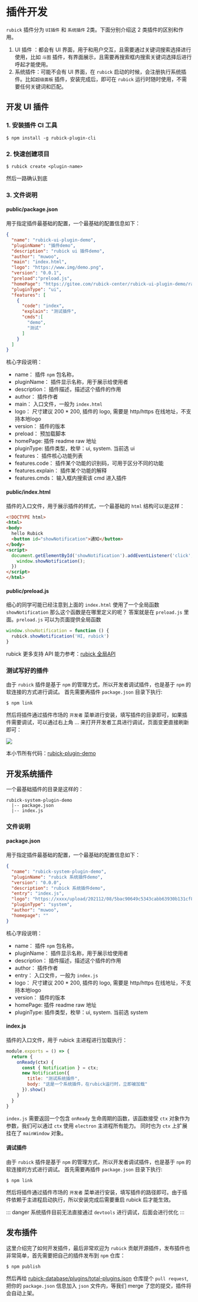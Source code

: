 # 插件开发
`rubick` 插件分为 `UI插件` 和 `系统插件` 2类。下面分别介绍这 2 类插件的区别和作用。
1. UI 插件 <Badge type="tip" text="最常用" />：都会有 UI 界面，用于和用户交互，且需要通过关键词搜索选择进行使用，比如 `斗图` 插件，有界面展示，且需要再搜索框内搜索关键词选择后进行呼起才能使用。
2. 系统插件：可能不会有 UI 界面，在 `rubick` 启动的时候，会注册执行系统插件。比如`超级面板` 插件，安装完成后，即可在 `rubick` 运行时随时使用，不需要任何关键词和匹配。
## 开发 UI 插件
### 1. 安装插件 CI 工具
```shell
$ npm install -g rubick-plugin-cli
```

### 2. 快速创建项目
```shell
$ rubick create <plugin-name>
```

然后一路确认到底

### 3. 文件说明
#### public/package.json
用于指定插件最基础的配置，一个最基础的配置信息如下：
```json
{
  "name": "rubick-ui-plugin-demo",
  "pluginName": "插件demo",
  "description": "rubick ui 插件demo",
  "author": "muwoo",
  "main": "index.html",
  "logo": "https://www.img/demo.png",
  "version": "0.0.1",
  "preload":"preload.js",
  "homePage": "https://gitee.com/rubick-center/rubick-ui-plugin-demo/raw/master/README.md",
  "pluginType": "ui",
  "features": [
    {
      "code": "index",
      "explain": "测试插件",
      "cmds":[
        "demo",
        "测试"
      ]
    }
  ]
}
```
核心字段说明：

* name： 插件 `npm` 包名称，<Badge type="tip" text="必填" />
* pluginName： 插件显示名称，用于展示给使用者 <Badge type="tip" text="必填" />
* description： 插件描述，描述这个插件的作用 <Badge type="tip" text="必填" />
* author： 插件作者 
* main： 入口文件，一般为 `index.html`
* logo： 尺寸建议 200 * 200, 插件的 logo, 需要是 http/https 在线地址，不支持本地logo  <Badge type="tip" text="必填" />
* version： 插件的版本 <Badge type="tip" text="必填" />
* preload： 预加载脚本 
* homePage: 插件 readme raw 地址
* pluginType: 插件类型，枚举：ui, system. 当前选 ui <Badge type="tip" text="必填" />
* features： 插件核心功能列表 <Badge type="tip" text="必填" />
* features.code： 插件某个功能的识别码，可用于区分不同的功能 <Badge type="tip" text="必填" />
* features.explain： 插件某个功能的解释 <Badge type="tip" text="必填" />
* features.cmds： 输入框内搜索该 cmd 进入插件 <Badge type="tip" text="必填" />

#### public/index.html
插件的入口文件，用于展示插件的样式，一个最基础的 `html` 结构可以是这样：
```html
<!DOCTYPE html>
<html>
<body>
  hello Rubick
  <button id="showNotification">通知</button>
</body>
<script>
  document.getElementById('showNotification').addEventListener('click', () => {
    window.showNotification();
  })
</script>
</html>
```

#### public/preload.js
细心的同学可能已经注意到上面的 `index.html` 使用了一个全局函数 `showNotification` 那么这个函数是在哪里定义的呢？
答案就是在 `preload.js` 里面。`preload.js` 可以为页面提供全局函数
```js
window.showNotification = function () {
  rubick.showNotification('HI, rubick')
}
```
rubick 更多支持 API 能力参考：[rubick 全局API](https://github.com/rubickCenter/rubick/blob/master/public/preload.js)

### 测试写好的插件
由于 `rubick` 插件是基于 `npm` 的管理方式，所以开发者调试插件，也是基于 `npm` 的软连接的方式进行调试。
首先需要再插件 `package.json` 目录下执行:
```shell
$ npm link
```
然后将插件通过插件市场的 `开发者` 菜单进行安装，填写插件的目录即可，如果插件需要调试，可以通过右上角 ... 来打开开发者工具进行调试，页面变更直接刷新即可：

![](https://pic1.zhimg.com/80/v2-c23888c450d18b9b6acc3e2c51578ce0_720w.png)

本小节所有代码：[rubick-plugin-demo](https://gitee.com/rubick-center/rubick-plugin-demo)

## 开发系统插件

一个最基础插件的目录是这样的：
```
rubick-system-plugin-demo
  |-- package.json
  |-- index.js
```
### 文件说明
#### package.json
用于指定插件最基础的配置，一个最基础的配置信息如下：
```json
{
  "name": "rubick-system-plugin-demo",
  "pluginName": "rubick 系统插件demo",
  "version": "0.0.0",
  "description": "rubick 系统插件demo",
  "entry": "index.js",
  "logo": "https://xxxx/upload/202112/08/5bac90649c5343cabb63930b131cf8e6.png",
  "pluginType": "system",
  "author": "muwoo",
  "homepage": ""
}
```
核心字段说明：

* name： 插件 `npm` 包名称，<Badge type="tip" text="必填" />
* pluginName： 插件显示名称，用于展示给使用者 <Badge type="tip" text="必填" />
* description： 插件描述，描述这个插件的作用 <Badge type="tip" text="必填" />
* author： 插件作者
* entry： 入口文件，一般为 `index.js`
* logo： 尺寸建议 200 * 200, 插件的 logo, 需要是 http/https 在线地址，不支持本地logo  <Badge type="tip" text="必填" />
* version： 插件的版本 <Badge type="tip" text="必填" />
* homePage: 插件 readme raw 地址
* pluginType: 插件类型，枚举：ui, system. 当前选 system <Badge type="tip" text="必填" />

#### index.js
插件的入口文件，用于 rubick 主进程进行加载执行：
```js
module.exports = () => {
  return {
    onReady(ctx) {
      const { Notification } = ctx;
      new Notification({
        title: "测试系统插件",
        body: "这是一个系统插件，在rubick运行时，立即被加载"
      }).show()
    }
  }
}
```
`index.js` 需要返回一个包含 `onReady` 生命周期的函数，该函数接受 `ctx` 对象作为参数，我们可以通过 `ctx` 使用 `electron` 主进程所有能力。
同时也为 `ctx` 上扩展挂在了 `mainWindow` 对象。

#### 调试插件
由于 `rubick` 插件是基于 `npm` 的管理方式，所以开发者调试插件，也是基于 `npm` 的软连接的方式进行调试。
首先需要再插件 `package.json` 目录下执行:
```shell
$ npm link
```
然后将插件通过插件市场的 `开发者` 菜单进行安装，填写插件的路径即可。由于插件依赖于主进程启动执行，所以安装完成后需要重启 rubick 后才能生效。

::: danger
系统插件目前无法直接通过 `devtools` 进行调试，后面会进行优化
:::

## 发布插件

这里介绍完了如何开发插件，最后非常欢迎为 `rubick` 贡献开源插件，发布插件也非常简单，首先需要把自己的插件发布到 `npm` 仓库：

```shell
$ npm publish
```

然后再给 [rubick-database/plugins/total-plugins.json](https://gitcode.net/rubickcenter/rubick-database/-/blob/master/plugins/total-plugins.json) 仓库提个 `pull request`, 把你的 `package.json` 信息加入 `json` 文件内，等我们 merge 了您的提交，插件将会自动上架。


